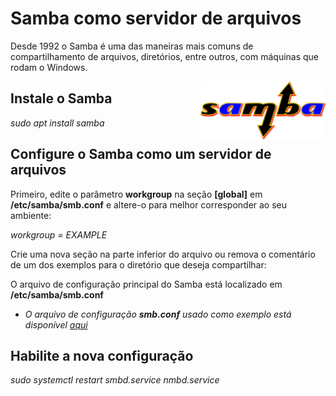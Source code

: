 # Samba como servidor de arquivos
Desde 1992 o Samba é uma das maneiras mais comuns de compartilhamento de arquivos, diretórios, entre outros, com máquinas que rodam o Windows.

<img align="right" src="SambaLogo.png" width="200">
 
 ## Instale o Samba
*sudo apt install samba*

## Configure o Samba como um servidor de arquivos

Primeiro, edite o parâmetro **workgroup** na seção **[global]** em **/etc/samba/smb.conf** e altere-o para melhor corresponder ao seu ambiente:

*workgroup = EXAMPLE*

Crie uma nova seção na parte inferior do arquivo ou remova o comentário de um dos exemplos para o diretório que deseja compartilhar:

O arquivo de configuração principal do Samba está localizado em **/etc/samba/smb.conf**

* *O arquivo de configuração **smb.conf** usado como exemplo está disponível [aqui](https://github.com/rafaelmotadasilva/samba-file-server/blob/main/smb.conf)*

## Habilite a nova configuração
*sudo systemctl restart smbd.service nmbd.service*

